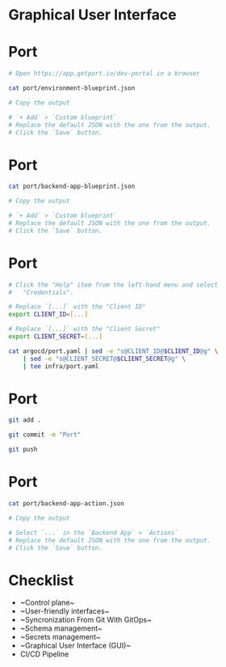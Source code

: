 # Graphical User Interface


<!-- .slide: data-background-image="../img/products/port.png" data-background-size="contain" -->


# Port

```bash
# Open https://app.getport.io/dev-portal in a browser

cat port/environment-blueprint.json

# Copy the output

# `+ Add` > `Custom blueprint`
# Replace the default JSON with the one from the output.
# Click the `Save` button.
```


# Port

```bash
cat port/backend-app-blueprint.json

# Copy the output

# `+ Add` > `Custom blueprint`
# Replace the default JSON with the one from the output.
# Click the `Save` button.
```


# Port

```bash
# Click the "Help" item from the left-hand menu and select
#   "Credentials".

# Replace `[...]` with the "Client ID"
export CLIENT_ID=[...]

# Replace `[...]` with the "Client Secret"
export CLIENT_SECRET=[...]

cat argocd/port.yaml | sed -e "s@CLIENT_ID@$CLIENT_ID@g" \
    | sed -e "s@CLIENT_SECRET@$CLIENT_SECRET@g" \
    | tee infra/port.yaml
```


# Port

```bash
git add .

git commit -m "Port"

git push
```


# Port

```bash
cat port/backend-app-action.json

# Copy the output

# Select `...` in the `Backend App` > `Actions`
# Replace the default JSON with the one from the output.
# Click the `Save` button.
```


# Checklist

* ~Control plane~
* ~User-friendly interfaces~
* ~Syncronization From Git With GitOps~
* ~Schema management~
* ~Secrets management~
* ~Graphical User Interface (GUI)~
* CI/CD Pipeline
